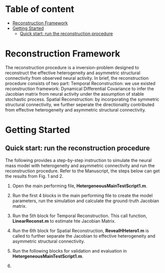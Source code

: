 
# Table of content
- [Reconstruction Framework](#reconstruction-framework)
- [Getting Started](#getting-started)
  - [Quick start: run the reconstruction procedure](#quick-start-run-the-reconstruction-procedure)



# Reconstruction Framework

The reconstruction procedure is a inversion-problem designed to reconstruct the effective heterogeneity and asymmetric structural connectivity from observed neural activity. In brief, the reconstruction procedure consists of two part: Temporal Reconstruction: we use existed reconstruction framework: Dynamical Differential Covariance to infer the Jacobian matrix from neural activity under the assumption of stable stochastic process. Spatial Reconstruction: by incorporating the symmetric structural connectivity, we further seperate the directionality contributed from effective heterogeneity and asymmetric structural connectivity. 


# Getting Started

## Quick start: run the reconstruction procedure

The following provides a step-by-step instruction to simulate the neural mass model with heterogeneity and asymmetric connectivity and run the reconstruction procedure.
Refer to the Manuscript, the steps below can get the results from Fig. 1 and 2.
1. Open the main performing file, **HetergeneousMainTestScript1.m**.
2. Run the first 4 blocks in the main performing file to create the model parameters, run the simulation and calculate the ground-truth Jacobian matrix.
3. Run the 5th block for Temporal Reconstruction. This call function, **LinearReconst.m** to estimate hte Jacobian Matrix.
5. Run the 6th block for Spatial Reconstruction, **RevealHHetero1.m** is called to further separate the Jacobian to effective heterogeneity and asymmetric structural connectivity.
6. Run the following blocks for validation and evaluation in **HetergeneousMainTestScript1.m**.

7. 
